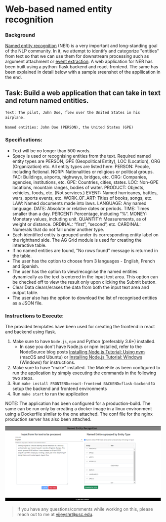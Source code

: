 # Web-based named entity recognition

### Background

[Named entity recognition](https://en.wikipedia.org/wiki/Named-entity_recognition) (NER) is a very important and long-standing goal of the NLP community. In it, we attempt to identify and categorize "entities" from text so that we can use them for downstream processing such as argument attachment or [event extraction](http://ceur-ws.org/Vol-779/derive2011_submission_1.pdf). A web application for NER has been built using a python-flask backend and react-frontend. The same has been explained in detail below with a sample sreenshot of the appliication in the end.

## Task: Build a web application that can take in text and return named entities.

```
Text: The pilot, John Doe, flew over the United States in his airplane.

Named entities: John Doe (PERSON), the United States (GPE)
```

### Specifications:
* Text will be no longer than 500 words.
* Spacy is used or recognising entities from the text. Required named entity types are PERSON, GPE (Geopolitical Entity), LOC (Location), ORG (Organization) etc. All entity types are listed here: 
PERSON:      People, including fictional.
NORP:        Nationalities or religious or political groups.
FAC:         Buildings, airports, highways, bridges, etc.
ORG:         Companies, agencies, institutions, etc.
GPE:         Countries, cities, states.
LOC:         Non-GPE locations, mountain ranges, bodies of water.
PRODUCT:     Objects, vehicles, foods, etc. (Not services.)
EVENT:       Named hurricanes, battles, wars, sports events, etc.
WORK_OF_ART: Titles of books, songs, etc.
LAW:         Named documents made into laws.
LANGUAGE:    Any named language.
DATE:        Absolute or relative dates or periods.
TIME:        Times smaller than a day.
PERCENT:     Percentage, including ”%“.
MONEY:       Monetary values, including unit.
QUANTITY:    Measurements, as of weight or distance.
ORDINAL:     “first”, “second”, etc.
CARDINAL:    Numerals that do not fall under another type.
* Each identified entity is grouped under its corresponding entity label on the righthand side. The AG Grid module is used for creating the interactive table.
* If no named entities are found, "No rows found" message is returned in the table.
* The user has the option to choose from 3 languages - English, French and Spanish. 
* The user has the option to view/recognise the named entities dynamically as the text is entered in the input text area. This option can be checked off to view the result only upon clicking the Submit button. 
* Clear Data clears/erases the data from both the input text area and output table.
* The user also has the option to download the list of recognised entities as a JSON file.

### Instructions to Execute:
The provided templates have been used for creating the frontend in react and backend using flask.
1. Make sure to have `Node.js`, `npm` and Python (preferably 3.6+) installed.
   * In case you don't have Node.js or npm installed, refer to the NodeSource blog posts [Installing Node.js Tutorial: Using nvm](https://nodesource.com/blog/installing-node-js-tutorial-using-nvm-on-mac-os-x-and-ubuntu/) (macOS and Ubuntu) or [Installing Node.js Tutorial: Windows](https://nodesource.com/blog/installing-nodejs-tutorial-windows/) (Windows) for instructions.
2. Make sure to have "make" installed. The MakeFile as been configured to run the application by simply executing the commands in the following two steps.
3. Run `make install FRONTEND=react-frontend BACKEND=flask-backend` to setup the backend and frontend environments
4. Run `make start` to run the application

NOTE: The application has been configured for a production-build. The same can be run only by creating a docker image in a linux environment using a Dockerfile similar to the one attached. The conf file for the nginx production server has also been attached.

![Example app](./assets/ner-screenshot.png)

> If you have any questions/comments while working on this, please reach out to me at vijeyshr@usc.edu.
